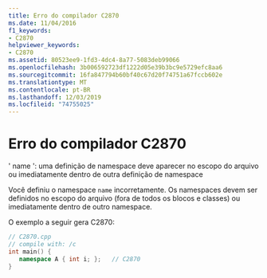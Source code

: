 ```yaml
---
title: Erro do compilador C2870
ms.date: 11/04/2016
f1_keywords:
- C2870
helpviewer_keywords:
- C2870
ms.assetid: 80523ee9-1fd3-4dc4-8a77-5083deb99066
ms.openlocfilehash: 3b006592723df1222d05e39b3bc9e5729efc8aa6
ms.sourcegitcommit: 16fa847794b60bf40c67d20f74751a67fccb602e
ms.translationtype: MT
ms.contentlocale: pt-BR
ms.lasthandoff: 12/03/2019
ms.locfileid: "74755025"
---
```

# <a name="compiler-error-c2870"></a>Erro do compilador C2870

' name ': uma definição de namespace deve aparecer no escopo do arquivo ou imediatamente dentro de outra definição de namespace

Você definiu o namespace `name` incorretamente. Os namespaces devem ser definidos no escopo do arquivo (fora de todos os blocos e classes) ou imediatamente dentro de outro namespace.

O exemplo a seguir gera C2870:

```cpp
// C2870.cpp
// compile with: /c
int main() {
   namespace A { int i; };   // C2870
}
```
